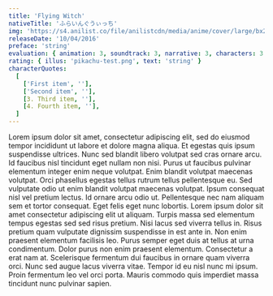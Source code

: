 ```yaml
---
title: 'Flying Witch'
nativeTitle: 'ふらいんぐうぃっち'
img: 'https://s4.anilist.co/file/anilistcdn/media/anime/cover/large/bx21284-vQcCLIWt1o5O.png'
releaseDate: '10/04/2016'
preface: 'string'
evaluation: { animation: 3, soundtrack: 3, narrative: 3, characters: 3 }
rating: { illus: 'pikachu-test.png', text: 'string' }
characterQuotes:
  [
    ['First item', ''],
    ['Second item', ''],
    [3. Third item, ''],
    [4. Fourth item, ''],
  ]
---
```


Lorem ipsum dolor sit amet, consectetur adipiscing elit, sed do eiusmod tempor incididunt ut labore et dolore magna aliqua. Et egestas quis ipsum suspendisse ultrices. Nunc sed blandit libero volutpat sed cras ornare arcu. Id faucibus nisl tincidunt eget nullam non nisi. Purus ut faucibus pulvinar elementum integer enim neque volutpat. Enim blandit volutpat maecenas volutpat. Orci phasellus egestas tellus rutrum tellus pellentesque eu. Sed vulputate odio ut enim blandit volutpat maecenas volutpat. Ipsum consequat nisl vel pretium lectus. Id ornare arcu odio ut.
Pellentesque nec nam aliquam sem et tortor consequat. Eget felis eget nunc lobortis. Lorem ipsum dolor sit amet consectetur adipiscing elit ut aliquam. Turpis massa sed elementum tempus egestas sed sed risus pretium. Nisi lacus sed viverra tellus in. Risus pretium quam vulputate dignissim suspendisse in est ante in. Non enim praesent elementum facilisis leo. Purus semper eget duis at tellus at urna condimentum. Dolor purus non enim praesent elementum. Consectetur a erat nam at. Scelerisque fermentum dui faucibus in ornare quam viverra orci. Nunc sed augue lacus viverra vitae. Tempor id eu nisl nunc mi ipsum. Proin fermentum leo vel orci porta. Mauris commodo quis imperdiet massa tincidunt nunc pulvinar sapien.
